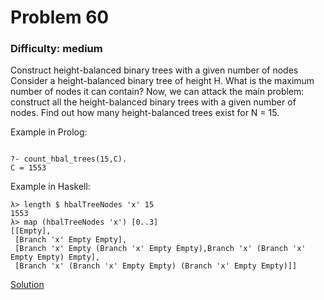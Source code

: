 # Problem 60
### Difficulty: medium
Construct height-balanced binary trees with a given number of nodes
Consider a height-balanced binary tree of height H. What is the maximum number of nodes it can contain?
Now, we can attack the main problem: construct all the height-balanced binary trees with a given number of nodes. Find out how many height-balanced trees exist for N = 15.

Example in Prolog:

```

?- count_hbal_trees(15,C).
C = 1553
```
Example in Haskell:

```
λ> length $ hbalTreeNodes 'x' 15
1553
λ> map (hbalTreeNodes 'x') [0..3]
[[Empty],
 [Branch 'x' Empty Empty],
 [Branch 'x' Empty (Branch 'x' Empty Empty),Branch 'x' (Branch 'x' Empty Empty) Empty],
 [Branch 'x' (Branch 'x' Empty Empty) (Branch 'x' Empty Empty)]]
```
[Solution](https://wiki.haskell.org/99_questions/Solutions/60)
